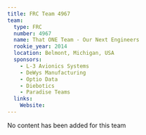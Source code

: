 ```yaml
---
title: FRC Team 4967
team:
  type: FRC
  number: 4967
  name: That ONE Team - Our Next Engineers
  rookie_year: 2014
  location: Belmont, Michigan, USA
  sponsors:
    - L-3 Avionics Systems
    - DeWys Manufacturing
    - Optio Data
    - Diebotics
    - Paradise Teams
  links:
    Website: 
---
```

No content has been added for this team